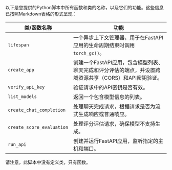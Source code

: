以下是您提供的Python脚本中所有函数和类的名称，以及它们的功能。这些信息已按照Markdown表格的形式呈现：

| 类/函数名称 | 功能 |
| --- | --- |
| `lifespan` | 一个异步上下文管理器，用于在FastAPI应用的生命周期结束时调用`torch_gc()`。 |
| `create_app` | 创建一个FastAPI应用，包含模型列表、聊天完成和评分评估的端点，并设置跨域资源共享（CORS）和API密钥验证。 |
| `verify_api_key` | 验证请求中的API密钥是否有效。 |
| `list_models` | 返回一个包含模型信息的列表。 |
| `create_chat_completion` | 处理聊天完成请求，根据请求是否为流式生成响应或普通响应。 |
| `create_score_evaluation` | 处理评分评估请求，确保模型不支持生成。 |
| `run_api` | 创建并运行FastAPI应用，监听指定的主机和端口。 |

请注意，此脚本中没有定义类，只有函数。
